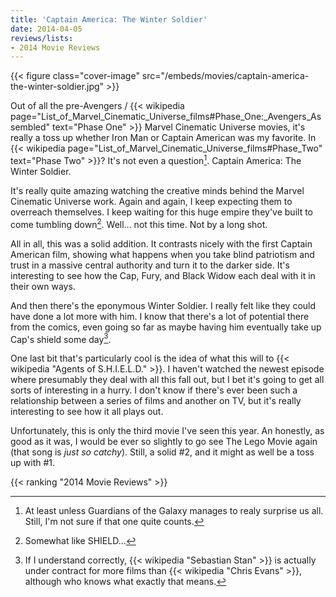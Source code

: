 ```yaml
---
title: 'Captain America: The Winter Soldier'
date: 2014-04-05
reviews/lists:
- 2014 Movie Reviews
---
```

{{< figure class="cover-image" src="/embeds/movies/captain-america-the-winter-soldier.jpg" >}}

Out of all the pre-Avengers / {{< wikipedia page="List_of_Marvel_Cinematic_Universe_films#Phase_One:_Avengers_Assembled" text="Phase One" >}} Marvel Cinematic Universe movies, it's really a toss up whether Iron Man or Captain American was my favorite. In {{< wikipedia page="List_of_Marvel_Cinematic_Universe_films#Phase_Two" text="Phase Two" >}}? It's not even a question[^1]. Captain America: The Winter Soldier.

<!--more-->

It's really quite amazing watching the creative minds behind the Marvel Cinematic Universe work. Again and again, I keep expecting them to overreach themselves. I keep waiting for this huge empire they've built to come tumbling down[^2]. Well... not this time. Not by a long shot.

All in all, this was a solid addition. It contrasts nicely with the first Captain American film, showing what happens when you take blind patriotism and trust in a massive central authority and turn it to the darker side. It's interesting to see how the Cap, Fury, and Black Widow each deal with it in their own ways.

And then there's the eponymous Winter Soldier. I really felt like they could have done a lot more with him. I know that there's a lot of potential there from the comics, even going so far as maybe having him eventually take up Cap's shield some day[^3].

One last bit that's particularly cool is the idea of what this will to {{< wikipedia "Agents of S.H.I.E.L.D." >}}. I haven't watched the newest episode where presumably they deal with all this fall out, but I bet it's going to get all sorts of interesting in a hurry. I don't know if there's ever been such a relationship between a series of films and another on TV, but it's really interesting to see how it all plays out.

Unfortunately, this is only the third movie I've seen this year. An honestly, as good as it was, I would be ever so slightly to go see The Lego Movie again (that song is *just so *catchy**). Still, a solid #2, and it might as well be a toss up with #1.

{{< ranking "2014 Movie Reviews" >}}

[^1]: At least unless Guardians of the Galaxy manages to realy surprise us all. Still, I'm not sure if that one quite counts.
[^2]: Somewhat like SHIELD...
[^3]: If I understand correctly, {{< wikipedia "Sebastian Stan" >}} is actually under contract for more films than {{< wikipedia "Chris Evans" >}}, although who knows what exactly that means.